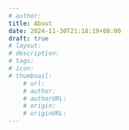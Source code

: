 ```yaml
---
# author: 
title: About
date: 2024-11-30T21:18:19+08:00
draft: true
# layout: 
# description: 
# tags: 
# icon: 
# thumbnail: 
    # url: 
    # author: 
    # authorURL: 
    # origin: 
    # originURL: 
---
```

